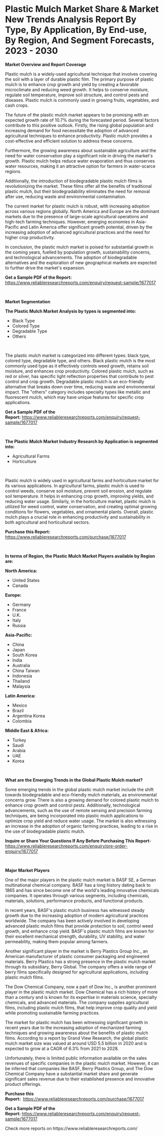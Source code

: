 <p><h1>Plastic Mulch Market Share & Market New Trends Analysis Report By Type, By Application, By End-use, By Region, And Segment Forecasts, 2023 - 2030</h1></p><p><strong>Market Overview and Report Coverage</strong></p>
<p><p>Plastic mulch is a widely-used agricultural technique that involves covering the soil with a layer of durable plastic film. The primary purpose of plastic mulch is to enhance crop growth and yield by creating a favorable microclimate and reducing weed growth. It helps to conserve moisture, regulate soil temperature, improve soil structure, and control pests and diseases. Plastic mulch is commonly used in growing fruits, vegetables, and cash crops.</p><p>The future of the plastic mulch market appears to be promising with an expected growth rate of 10.7% during the forecasted period. Several factors contribute to this positive outlook. Firstly, the rising global population and increasing demand for food necessitate the adoption of advanced agricultural techniques to enhance productivity. Plastic mulch provides a cost-effective and efficient solution to address these concerns. </p><p>Furthermore, the growing awareness about sustainable agriculture and the need for water conservation play a significant role in driving the market's growth. Plastic mulch helps reduce water evaporation and thus conserves water resources, making it an attractive option for farmers in water-scarce regions.</p><p>Additionally, the introduction of biodegradable plastic mulch films is revolutionizing the market. These films offer all the benefits of traditional plastic mulch, but their biodegradability eliminates the need for removal after use, reducing waste and environmental contamination.</p><p>The current market for plastic mulch is robust, with increasing adoption across various regions globally. North America and Europe are the dominant markets due to the presence of large-scale agricultural operations and high-tech farming techniques. However, emerging economies in Asia-Pacific and Latin America offer significant growth potential, driven by the increasing adoption of advanced agricultural practices and the need for higher crop productivity.</p><p>In conclusion, the plastic mulch market is poised for substantial growth in the coming years, fuelled by population growth, sustainability concerns, and technological advancements. The adoption of biodegradable alternatives and the exploration of new geographical markets are expected to further drive the market's expansion.</p></p>
<p><strong>Get a Sample PDF of the Report:</strong> <a href="https://www.reliableresearchreports.com/enquiry/request-sample/1677017">https://www.reliableresearchreports.com/enquiry/request-sample/1677017</a></p>
<p>&nbsp;</p>
<p><strong>Market Segmentation</strong></p>
<p><strong>The Plastic Mulch Market Analysis by types is segmented into:</strong></p>
<p><ul><li>Black Type</li><li>Colored Type</li><li>Degradable Type</li><li>Others</li></ul></p>
<p>&nbsp;</p>
<p><p>The plastic mulch market is categorized into different types: black type, colored type, degradable type, and others. Black plastic mulch is the most commonly used type as it effectively controls weed growth, retains soil moisture, and enhances crop productivity. Colored plastic mulch, such as red or silver, has specific light reflection properties that contribute to pest control and crop growth. Degradable plastic mulch is an eco-friendly alternative that breaks down over time, reducing waste and environmental impact. The "others" category includes specialty types like metallic and fluorescent mulch, which may have unique features for specific crop applications.</p></p>
<p><strong>Get a Sample PDF of the Report:</strong>&nbsp;<a href="https://www.reliableresearchreports.com/enquiry/request-sample/1677017">https://www.reliableresearchreports.com/enquiry/request-sample/1677017</a></p>
<p>&nbsp;</p>
<p><strong>The Plastic Mulch Market Industry Research by Application is segmented into:</strong></p>
<p><ul><li>Agricultural Farms</li><li>Horticulture</li></ul></p>
<p>&nbsp;</p>
<p><p>Plastic mulch is widely used in agricultural farms and horticulture market for its various applications. In agricultural farms, plastic mulch is used to control weeds, conserve soil moisture, prevent soil erosion, and regulate soil temperature. It helps in enhancing crop growth, improving yields, and reducing water usage. Similarly, in the horticulture market, plastic mulch is utilized for weed control, water conservation, and creating optimal growing conditions for flowers, vegetables, and ornamental plants. Overall, plastic mulch plays a crucial role in enhancing productivity and sustainability in both agricultural and horticultural sectors.</p></p>
<p><strong>Purchase this Report:</strong>&nbsp; <a href="https://www.reliableresearchreports.com/purchase/1677017">https://www.reliableresearchreports.com/purchase/1677017</a></p>
<p>&nbsp;</p>
<p><strong>In terms of Region, the Plastic Mulch Market Players available by Region are:</strong></p>
<p>
    <p> <strong> North America: </strong>
        <ul>
            <li>United States</li>
            <li>Canada</li>
        </ul>
        </p> 
    <p> <strong> Europe: </strong>
        <ul>
            <li>Germany</li>
            <li>France</li>
            <li>U.K.</li>
            <li>Italy</li>
            <li>Russia</li>
        </ul>
        </p> 
    <p> <strong> Asia-Pacific: </strong>
        <ul>
            <li>China</li>
            <li>Japan</li>
            <li>South Korea</li>
            <li>India</li>
            <li>Australia</li>
            <li>China Taiwan</li>
            <li>Indonesia</li>
            <li>Thailand</li>
            <li>Malaysia</li>
        </ul>
        </p> 
    <p> <strong> Latin America: </strong>
        <ul>
            <li>Mexico</li>
            <li>Brazil</li>
            <li>Argentina Korea</li>
            <li>Colombia</li>
        </ul>
        </p> 
    <p> <strong> Middle East & Africa: </strong>
        <ul>
            <li>Turkey</li>
            <li>Saudi</li>
            <li>Arabia</li>
            <li>UAE</li>
            <li>Korea</li>
        </ul>
    </p>
    </p>
<p>&nbsp;</p>
<p><strong>What are the Emerging Trends in the Global Plastic Mulch market?</strong></p>
<p><p>Some emerging trends in the global plastic mulch market include the shift towards biodegradable and eco-friendly mulch materials, as environmental concerns grow. There is also a growing demand for colored plastic mulch to enhance crop growth and control pests. Additionally, technological advancements, such as the use of remote sensing and precision farming techniques, are being incorporated into plastic mulch applications to optimize crop yield and reduce water usage. The market is also witnessing an increase in the adoption of organic farming practices, leading to a rise in the use of biodegradable plastic mulch.</p></p>
<p><strong>Inquire or Share Your Questions If Any Before Purchasing This Report</strong>- <a href="https://www.reliableresearchreports.com/enquiry/pre-order-enquiry/1677017">https://www.reliableresearchreports.com/enquiry/pre-order-enquiry/1677017</a></p>
<p>&nbsp;</p>
<p><strong>Major Market Players</strong></p>
<p><p>One of the major players in the plastic mulch market is BASF SE, a German multinational chemical company. BASF has a long history dating back to 1865 and has since become one of the world's leading innovative chemicals companies. It operates through various segments, including chemicals, materials, solutions, performance products, and functional products. </p><p>In recent years, BASF's plastic mulch business has witnessed steady growth due to the increasing adoption of modern agricultural practices worldwide. The company has been actively involved in developing advanced plastic mulch films that provide protection to soil, control weed growth, and enhance crop yield. BASF's plastic mulch films are known for their excellent mechanical strength, durability, UV stability, and water permeability, making them popular among farmers.</p><p>Another significant player in the market is Berry Plastics Group Inc., an American manufacturer of plastic consumer packaging and engineered materials. Berry Plastics has a strong presence in the plastic mulch market through its subsidiary, Berry Global. The company offers a wide range of berry films specifically designed for agricultural applications, including plastic mulch films.</p><p>The Dow Chemical Company, now a part of Dow Inc., is another prominent player in the plastic mulch market. Dow Chemical has a rich history of more than a century and is known for its expertise in materials science, specialty chemicals, and advanced materials. The company supplies agricultural films, including plastic mulch films, that help improve crop quality and yield while promoting sustainable farming practices.</p><p>The market for plastic mulch has been witnessing significant growth in recent years due to the increasing adoption of mechanized farming techniques and growing awareness about the benefits of plastic mulch films. According to a report by Grand View Research, the global plastic mulch market size was valued at around USD 5.5 billion in 2020 and is expected to grow at a CAGR of 6.3% from 2021 to 2028.</p><p>Unfortunately, there is limited public information available on the sales revenues of specific companies in the plastic mulch market. However, it can be inferred that companies like BASF, Berry Plastics Group, and The Dow Chemical Company have a substantial market share and generate significant sales revenue due to their established presence and innovative product offerings.</p></p>
<p><strong>Purchase this Report:</strong>&nbsp;&nbsp;<a href="https://www.reliableresearchreports.com/purchase/1677017">https://www.reliableresearchreports.com/purchase/1677017</a></p>
<p></p>
<p><strong>Get a Sample PDF of the Report:</strong>&nbsp;<a href="https://www.reliableresearchreports.com/enquiry/request-sample/1677017">https://www.reliableresearchreports.com/enquiry/request-sample/1677017</a></p>
<p>Check more reports on https://www.reliableresearchreports.com/</p>